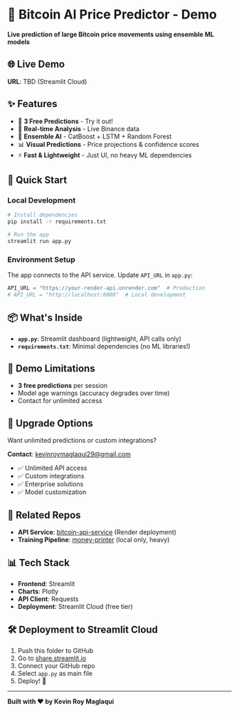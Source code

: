# 🤖 Bitcoin AI Price Predictor - Demo

**Live prediction of large Bitcoin price movements using ensemble ML models**

## 🌐 Live Demo

**URL**: TBD (Streamlit Cloud)

## ✨ Features

- 🎁 **3 Free Predictions** - Try it out!
- 🔮 **Real-time Analysis** - Live Binance data
- 🧠 **Ensemble AI** - CatBoost + LSTM + Random Forest
- 📊 **Visual Predictions** - Price projections & confidence scores
- ⚡ **Fast & Lightweight** - Just UI, no heavy ML dependencies

## 🚀 Quick Start

### Local Development

```bash
# Install dependencies
pip install -r requirements.txt

# Run the app
streamlit run app.py
```

### Environment Setup

The app connects to the API service. Update `API_URL` in `app.py`:

```python
API_URL = "https://your-render-api.onrender.com"  # Production
# API_URL = "http://localhost:8000"  # Local development
```

## 📦 What's Inside

- **`app.py`**: Streamlit dashboard (lightweight, API calls only)
- **`requirements.txt`**: Minimal dependencies (no ML libraries!)

## 🎯 Demo Limitations

- **3 free predictions** per session
- Model age warnings (accuracy degrades over time)
- Contact for unlimited access

## 💼 Upgrade Options

Want unlimited predictions or custom integrations?

**Contact**: kevinroymaglaqui29@gmail.com

- ✅ Unlimited API access
- ✅ Custom integrations
- ✅ Enterprise solutions
- ✅ Model customization

## 🔗 Related Repos

- **API Service**: [bitcoin-api-service](../bitcoin-api-service) (Render deployment)
- **Training Pipeline**: [money-printer](../money-printer) (local only, heavy)

## 📊 Tech Stack

- **Frontend**: Streamlit
- **Charts**: Plotly
- **API Client**: Requests
- **Deployment**: Streamlit Cloud (free tier)

## 🛠️ Deployment to Streamlit Cloud

1. Push this folder to GitHub
2. Go to [share.streamlit.io](https://share.streamlit.io)
3. Connect your GitHub repo
4. Select `app.py` as main file
5. Deploy! 🚀

---

**Built with ❤️ by Kevin Roy Maglaqui**
